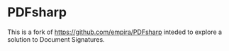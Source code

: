# PDFsharp
This is a fork of https://github.com/empira/PDFsharp inteded to explore a solution to Document Signatures.

